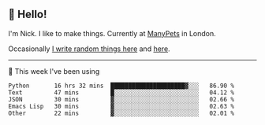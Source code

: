 ## 👋 Hello! 

I'm Nick. I like to make things. Currently at [ManyPets](https://manypets.com) in London.

Occasionally [I write random things here](https://nicksnell.com) and [here](https://twitter.com/nicksnell).

-------

🚀 This week I've been using

<!--START_SECTION:waka-->

```text
Python       16 hrs 32 mins  █████████████████████▓░░░   86.90 %
Text         47 mins         █░░░░░░░░░░░░░░░░░░░░░░░░   04.12 %
JSON         30 mins         ▓░░░░░░░░░░░░░░░░░░░░░░░░   02.66 %
Emacs Lisp   30 mins         ▓░░░░░░░░░░░░░░░░░░░░░░░░   02.63 %
Other        22 mins         ▓░░░░░░░░░░░░░░░░░░░░░░░░   02.01 %
```

<!--END_SECTION:waka-->
